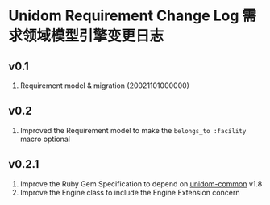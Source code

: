 # Unidom Requirement Change Log 需求领域模型引擎变更日志

## v0.1
1. Requirement model & migration (20021101000000)

## v0.2
1. Improved the Requirement model to make the ``belongs_to :facility`` macro optional

## v0.2.1
1. Improve the Ruby Gem Specification to depend on [unidom-common](https://github.com/topbitdu/unidom-common) v1.8
2. Improve the Engine class to include the Engine Extension concern
